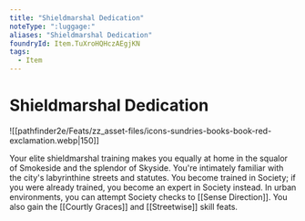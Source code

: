 ```yaml
---
title: "Shieldmarshal Dedication"
noteType: ":luggage:"
aliases: "Shieldmarshal Dedication"
foundryId: Item.TuXroHQHczAEgjKN
tags:
  - Item
---
```


# Shieldmarshal Dedication
![[pathfinder2e/Feats/zz_asset-files/icons-sundries-books-book-red-exclamation.webp|150]]

Your elite shieldmarshal training makes you equally at home in the squalor of Smokeside and the splendor of Skyside. You're intimately familiar with the city's labyrinthine streets and statutes. You become trained in Society; if you were already trained, you become an expert in Society instead. In urban environments, you can attempt Society checks to [[Sense Direction]]. You also gain the [[Courtly Graces]] and [[Streetwise]] skill feats.
